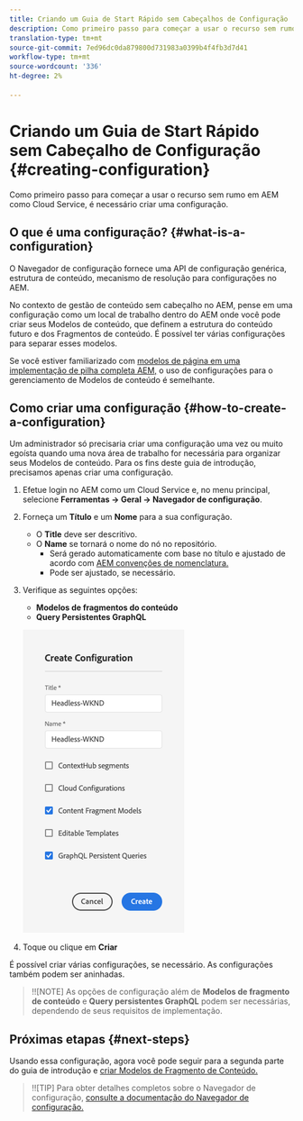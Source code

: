 ```yaml
---
title: Criando um Guia de Start Rápido sem Cabeçalhos de Configuração
description: Como primeiro passo para começar a usar o recurso sem rumo em AEM como Cloud Service, é necessário criar uma configuração.
translation-type: tm+mt
source-git-commit: 7ed96dc0da879800d731983a0399b4f4fb3d7d41
workflow-type: tm+mt
source-wordcount: '336'
ht-degree: 2%

---
```



# Criando um Guia de Start Rápido sem Cabeçalho de Configuração {#creating-configuration}

Como primeiro passo para começar a usar o recurso sem rumo em AEM como Cloud Service, é necessário criar uma configuração.

## O que é uma configuração? {#what-is-a-configuration}

O Navegador de configuração fornece uma API de configuração genérica, estrutura de conteúdo, mecanismo de resolução para configurações no AEM.

No contexto de gestão de conteúdo sem cabeçalho no AEM, pense em uma configuração como um local de trabalho dentro do AEM onde você pode criar seus Modelos de conteúdo, que definem a estrutura do conteúdo futuro e dos Fragmentos de conteúdo. É possível ter várias configurações para separar esses modelos.

Se você estiver familiarizado com [modelos de página em uma implementação de pilha completa AEM,](/help/sites-cloud/authoring/features/templates.md) o uso de configurações para o gerenciamento de Modelos de conteúdo é semelhante.

## Como criar uma configuração {#how-to-create-a-configuration}

Um administrador só precisaria criar uma configuração uma vez ou muito egoísta quando uma nova área de trabalho for necessária para organizar seus Modelos de conteúdo. Para os fins deste guia de introdução, precisamos apenas criar uma configuração.

1. Efetue login no AEM como um Cloud Service e, no menu principal, selecione **Ferramentas -> Geral -> Navegador de configuração**.
1. Forneça um **Título** e um **Nome** para a sua configuração.
   * O **Title** deve ser descritivo.
   * O **Name** se tornará o nome do nó no repositório.
      * Será gerado automaticamente com base no título e ajustado de acordo com [AEM convenções de nomenclatura.](/help/implementing/developing/introduction/naming-conventions.md)
      * Pode ser ajustado, se necessário.
1. Verifique as seguintes opções:
   * **Modelos de fragmentos do conteúdo**
   * **Query Persistentes GraphQL**

   ![Criar configuração](../assets/create-configuration.png)

1. Toque ou clique em **Criar**

É possível criar várias configurações, se necessário. As configurações também podem ser aninhadas.

>!![NOTE]
As opções de configuração além de **Modelos de fragmento de conteúdo** e **Query persistentes GraphQL** podem ser necessárias, dependendo de seus requisitos de implementação.

## Próximas etapas {#next-steps}

Usando essa configuração, agora você pode seguir para a segunda parte do guia de introdução e [criar Modelos de Fragmento de Conteúdo.](create-content-model.md)

>!![TIP]
Para obter detalhes completos sobre o Navegador de configuração, [consulte a documentação do Navegador de configuração.](/help/implementing/developing/introduction/configurations.md)
